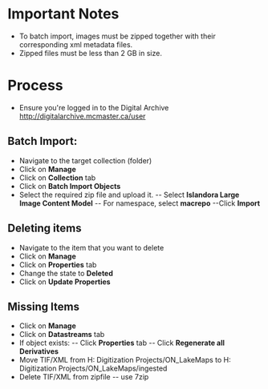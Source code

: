 # Important Notes
- To batch import, images must be zipped together with their corresponding xml metadata files.
- Zipped files must be less than 2 GB in size.

  
# Process
- Ensure you're logged in to the Digital Archive http://digitalarchive.mcmaster.ca/user
## Batch Import:
- Navigate to the target collection (folder)
- Click on **Manage**
- Click on **Collection** tab
- Click on **Batch Import Objects**
- Select the required zip file and upload it. 
-- Select **Islandora Large Image Content Model**
-- For namespace, select **macrepo**
--Click **Import**

## Deleting items
- Navigate to the item that you want to delete
- Click on **Manage**
- Click on **Properties** tab
- Change the state to **Deleted**
- Click on **Update Properties**

## Missing Items
- Click on **Manage**
- Click on **Datastreams** tab
- If object exists:
-- Click **Properties** tab
-- Click **Regenerate all Derivatives**
- Move TIF/XML from H: Digitization Projects/ON_LakeMaps to  H: Digitization Projects/ON_LakeMaps/ingested
- Delete TIF/XML from zipfile
-- use 7zip
